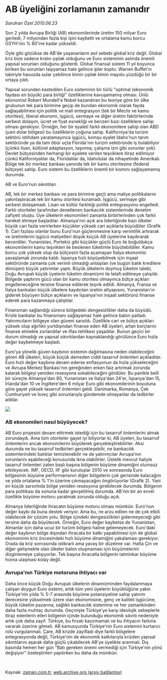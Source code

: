 # AB üyeliğini zorlamanın zamanıdır

*Saruhan Özel 2010.06.23*

<tr><td class="metin" colspan="2" style="padding-top: 20px; padding-left: 5px; ">Son 2 yılda Avrupa Birliği (AB) ekonomilerinde üretim 150 milyar Euro geriledi, 7 milyondan fazla kişi işini kaybetti ve ortalama kamu borcu GSYH'nin % 80'ine kadar yükseldi.</td></tr><tr><td class="metin" colspan="2" style="padding-top: 20px; padding-left: 5px; ">
<div id="haberMetinDiv"><p>
<p>Öyle gibi gözükse de AB'de yaşananların asıl sebebi global kriz değil. Global kriz bize sadece kralın çıplak olduğunu ve Euro sisteminin aslında önemli yapısal sorunları olduğunu gösterdi. Global finansal sistem 11 yıl boyunca biriken bu sorunları taşıyamaz hale gelince ipler koptu. Warren Buffet'ın tabiriyle havuzda sular çekilince kimin çıplak kimin mayolu yüzdüğü bir bir ortaya çıktı.
<p> Yapısal sorundan kastedilen Euro sisteminin bir türlü "optimal (ekonomik faydası en büyük) para birliği" özelliklerine kavuşamamış olması. Ünlü ekonomist Robert Mundell'e Nobel kazandıran bu teoriye göre bir ülke grubunun tek para birimine geçip de bundan ekonomik olarak fayda sağlayabilmesi için politik ve mali entegrasyon (tek bir Meclis ve kamu otoritesi), liberal ekonomi, işgücü, sermaye ve diğer üretim faktörlerinde serbest dolaşım, ücret ve fiyat esnekliği ve benzeri bazı özelliklere sahip olması gerekiyor. Örneğin, her bir eyaleti farklı ekonomilere sahip olan ABD (yani dolar bölgesi) bu özelliklerin çoğuna sahip. Kaliforniya'da turizm sektörü istihdam yaratamayınca işgücü, komşu eyalet Idaho'nun tarım sektöründe ya da tam öbür uçta Florida'nın turizm sektöründe iş bulabiliyor (çünkü lisan, kültürel adaptasyon, taşınma, çalışma izni gibi sorunlar yok). Devlet bütçesinden herhangi bir eyalete verilen teşviklere itiraz edilmiyor çünkü Kaliforniyalılar da, Floridalılar da, Idaholular da nihayetinde Amerikalı. Bölge tek bir merkez bankası yanında tek bir kamu otoritesine (federal bütçeye) sahip. Euro sistemi bu özelliklerin önemli bir kısmını sağlayamamış durumda.
<p>AB ve Euro'nun sıkıntıları
<p>AB, tek bir merkez bankası ve para birimine geçti ama maliye politikalarını yakınlaştıracak tek bir kamu otoritesi kuramadı. İşgücü, sermaye gibi serbest dolaşamadı. Lisan ve kültür farklılığı politik entegrasyonu engelledi. Farklı otoriteler tarafından denetlenen bankacılık sistemlerinde denetim zafiyeti oluştu. Üye ülkelerin ekonomileri zamanla birbirlerinden çok farklı hareket etmeye başladılar. Almanya'nın açık ara liderliğinde bazı ülkeler büyük cari fazla verirlerken küçükler yüksek cari açıklarla büyüdüler (Grafik 1). Cari fazlası olanlar bunu Euro'nun güçlenmesine karşı verimlilik artırarak ve üretimlerini işgücü maliyetleri düşük küçük AB üyelerine kaydırarak becerdiler. Yunanistan, Portekiz gibi küçükler güçlü Euro ile boğuldukça ekonomilerini kamu teşvikleri ile beslenen tüketimle büyütebildiler. Kamu borcu çok yüksek olup da bütçesini fazla açamayan İtalya ekonomisi yavaşlamak zorunda kaldı. İspanya hızlı büyüyebilmek için inşaat sektöründe zamanla çok verimli olmadığı anlaşılan (ve bugün batık kredilere dönüşen) büyük yatırımlar yaptı. Büyük ülkelerin doymuş tüketim talebi, Doğu Avrupalı küçük üyelerin tüketim dinamizmi ile telafi edilmeye çalışıldı. Bölgede yaptırım gücü olan bir kamu otoritesi olmayınca bütçe açıkları engelleneceğine tersine finanse edilerek teşvik edildi. Almanya, Fransa ve İtalya bankaları küçük ülkelere kaydırılan üretim altyapısını, Yunanistan'ın giderek büyüyen bütçe açıklarını ve İspanya'nın inşaat sektörünü finanse ederek para kazanmaya çalıştılar.
<p> Finansman sağlandığı sürece bölgedeki dengesizlikler daha da büyüdü. Krizle bankalar bu finansmanı sağlayamaz hale gelince balon patladı. Yatırımcıların bölgeye olan güveni sarsıldı. Özellikle cari ve bütçe açıkları yüksek olup ağırlıklı yurtdışından finanse eden AB üyeleri, artan borçlarını finanse etmekte zorlandılar ve iflas tehlikesi yaşadılar. Bunun geçici bir durum olmadığı ve yapısal sıkıntılardan kaynaklandığı görülünce Euro hızla değer kaybetmeye başladı. 
<p> Euro'ya yönelik güven kaybının sistemin dağılmasına neden olabileceğini gören AB ülkeleri, büyük küçük demeden ciddi tasarruf önlemleri açıkladılar. Euro hızlı değer kaybına devam ederse enflasyonun da hızla yükseleceğini ve Avrupa Merkez Bankası'nın gereğinden erken faiz artırmak zorunda kalarak bölgeyi yeniden resesyona sokabileceğini gördüler. Bu panikle belli bir süreçte Almanya'dan 80, Yunanistan ve İtalya'dan 24'er, İspanya'dan 15, İrlanda'dan 10 ve İngiltere'den 6 milyar Euro gibi ekonomilerinin boyutuna göre gayet yüksek tasarruf önlemleri geldi. Danimarka, Romanya, Çek Cumhuriyeti ve İsveç gibi sorunlarıyla gündemde olmayanlar da tedbirler aldılar.
<p><img border="0" src="http://web.archive.org/web/20100810170107im_/http://medya.zaman.com.tr/2010/06/23/sadun.jpg"/>
<p><h3>AB ekonomileri nasıl büyüyecek?</h3>
<p>AB Euro projesini devam ettirmek istediği için bu tasarruf önlemlerini almak zorundaydı. Ama tüm otoriteler gayet iyi biliyorlar ki, AB üyeleri, bu tasarruf önlemlerini ancak ekonomilerini büyüterek gerçekleştirebilirler. Aksi durumda ne bu tasarruf tedbirleri gerçekleşebilir, ne bankacılık sistemlerindeki batıklar temizlenebilir ne de yatırımcılar Avrupa'nın sorunlarını aşabileceği konusunda ikna olabilirler. Üstelik mevcut haliyle tasarruf önlemleri zaten başlı başına bölgenin büyüme dinamiğini olumsuz etkileyecek. IMF, OECD, IIF gibi kuruluşlar 2010 ve sonrasında Euro bölgesinin büyüme performansının diğer bölgelerin çok gerisinde kalacağını ve yılda ortalama % 1'in üzerine çıkmayacağını öngörüyorlar (Grafik 2). Yani en küçük sarsıntıda bölge yeniden resesyona girebilecek durumda. Bölgenin para politikası da sonuna kadar gevşetilmiş durumda. AB'nin bir an evvel özellikle büyüme motoru yaratmak zorunda olduğu açık.
<p> Almanya liderliğinde ihracatın büyüme motoru olması mümkün. Euro'nun değer kaybı da buna destek veriyor. Ama bu, ne arzu edilen ne de çok etkili olabilecek bir çözüm yolu. Bölge içindeki dengesizlikleri gidermeyeceği gibi tersine daha da büyütecek. Örneğin, Euro değer kaybetse de Yunanistan, Almanlar için daha ucuz bir turizm bölgesi haline gelemeyecek. Euro'daki değer kaybının bölge dışından ihracata bir katkı yapabilmesi için de global ekonominin kriz öncesindeki hızlı büyüme dinamiğini yakalaması gerekiyor. Orada da kriz sonrasında istikrarlı ama yavaş bir düzelme var. Hatta Çin ve diğer gelişmekte olan ülkeler balon oluşmaması için büyümelerini dizginlemeye çalışıyorlar. Tek başına ihracatla bölgenin tatminkar büyüme hızına ulaşması kolay değil. 
<p><h3>Avrupa'nın Türkiye motoruna ihtiyacı var</h3>
<p>Daha önce küçük Doğu Avrupalı ülkelerin dinamizminden faydalanmaya çalışan doygun Euro sistemi, artık tüm yeni üyelerin büyüklüğüne yakın Türkiye'nin yılda % 5-7 arasında büyüme potansiyeline sahip yatırım derecesine yükselmek üzere olan ekonomisine, genç ve kaliteli işgücüne, büyük tüketim pazarına, sağlıklı bankacılık sistemine ve her zamankinden daha fazla muhtaç durumda. Geçmişte Türkiye'ye karşı ideolojik sebeplerle itiraz edenlerin elleri bölgenin içinde bulunduğu ekonomik sıkıntı nedeniyle artık çok daha zayıf. Türkiye, bu fırsatı kaçırmamalı ve bu ihtiyacın farkına vararak üzerine gitmeli. AB kamuoyunda Türkiye'nin Euro sistemini kurtarıcı rolü vurgulanmalı. Çare, AB krizde zayıfladı diye farklı bölgelere entegrasyonda değil, Türkiye'nin de ekonomik katkılarıyla krizden yapısal sıkıntılarını aşarak daha güçlü çıkabilecek AB'ye üyelikte aranmalı. Dış basında hemen her gün "Batı gereken önemi vermediği için Türkiye'nin yönü değişiyor" özeleştirileri yapılırken bu daha da mümkün. 
<p></p>
</p></p></p></p></p></p></p></p></p></p></p></p></p></div>
<br/></td></tr>

Kaynak: [zaman.com.tr](http://zaman.com.tr/yazar.do?yazino=998496), [web.archive.org (arşiv bağlantısı)](http://web.archive.org/web/20100810170107/http://www.zaman.com.tr:80/yazar.do?yazino=998496)
